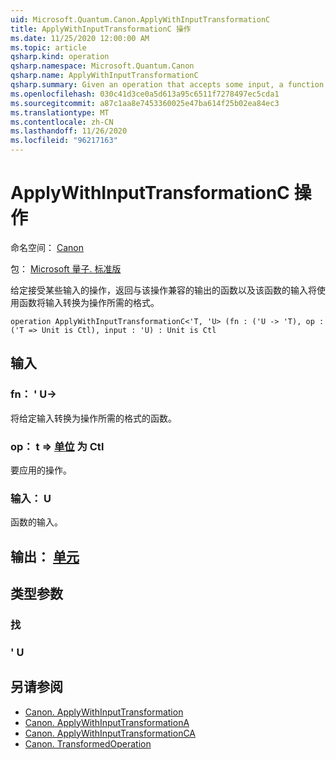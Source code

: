 ```yaml
---
uid: Microsoft.Quantum.Canon.ApplyWithInputTransformationC
title: ApplyWithInputTransformationC 操作
ms.date: 11/25/2020 12:00:00 AM
ms.topic: article
qsharp.kind: operation
qsharp.namespace: Microsoft.Quantum.Canon
qsharp.name: ApplyWithInputTransformationC
qsharp.summary: Given an operation that accepts some input, a function that returns an output compatible with that operation, and an input to that function, applies the operation using the function to transform the input to a form expected by the operation.
ms.openlocfilehash: 030c41d3ce0a5d613a95c6511f7278497ec5cda1
ms.sourcegitcommit: a87c1aa8e7453360025e47ba614f25b02ea84ec3
ms.translationtype: MT
ms.contentlocale: zh-CN
ms.lasthandoff: 11/26/2020
ms.locfileid: "96217163"
---
```

# <a name="applywithinputtransformationc-operation"></a>ApplyWithInputTransformationC 操作

命名空间： [Canon](xref:Microsoft.Quantum.Canon)

包： [Microsoft 量子. 标准版](https://nuget.org/packages/Microsoft.Quantum.Standard)


给定接受某些输入的操作，返回与该操作兼容的输出的函数以及该函数的输入将使用函数将输入转换为操作所需的格式。

```qsharp
operation ApplyWithInputTransformationC<'T, 'U> (fn : ('U -> 'T), op : ('T => Unit is Ctl), input : 'U) : Unit is Ctl
```


## <a name="input"></a>输入

### <a name="fn--u---t"></a>fn： ' U->

将给定输入转换为操作所需的格式的函数。


### <a name="op--t--unit--is-ctl"></a>op： t => [单位](xref:microsoft.quantum.lang-ref.unit)  为 Ctl

要应用的操作。


### <a name="input--u"></a>输入： U

函数的输入。



## <a name="output--unit"></a>输出： [单元](xref:microsoft.quantum.lang-ref.unit)



## <a name="type-parameters"></a>类型参数

### <a name="t"></a>找


### <a name="u"></a>' U



## <a name="see-also"></a>另请参阅

- [Canon. ApplyWithInputTransformation](xref:Microsoft.Quantum.Canon.ApplyWithInputTransformation)
- [Canon. ApplyWithInputTransformationA](xref:Microsoft.Quantum.Canon.ApplyWithInputTransformationA)
- [Canon. ApplyWithInputTransformationCA](xref:Microsoft.Quantum.Canon.ApplyWithInputTransformationCA)
- [Canon. TransformedOperation](xref:Microsoft.Quantum.Canon.TransformedOperation)